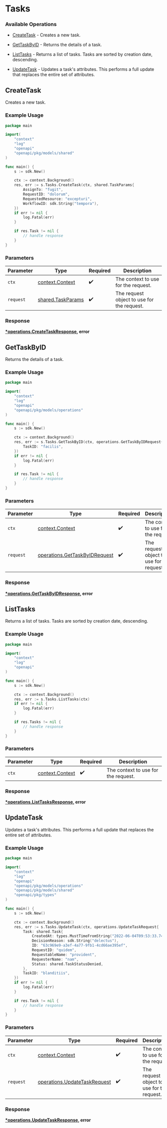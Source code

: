 # Tasks

### Available Operations

* [CreateTask](#createtask) - Creates a new task.
* [GetTaskByID](#gettaskbyid) - Returns the details of a task.
* [ListTasks](#listtasks) - Returns a list of tasks.
Tasks are sorted by creation date, descending.

* [UpdateTask](#updatetask) - Updates a task's attributes.
This performs a full update that replaces the entire set of attributes.


## CreateTask

Creates a new task.

### Example Usage

```go
package main

import(
	"context"
	"log"
	"openapi"
	"openapi/pkg/models/shared"
)

func main() {
    s := sdk.New()

    ctx := context.Background()
    res, err := s.Tasks.CreateTask(ctx, shared.TaskParams{
        AssignTo: "fugit",
        RequestID: "dolorum",
        RequestedResource: "excepturi",
        WorkflowID: sdk.String("tempora"),
    })
    if err != nil {
        log.Fatal(err)
    }

    if res.Task != nil {
        // handle response
    }
}
```

### Parameters

| Parameter                                              | Type                                                   | Required                                               | Description                                            |
| ------------------------------------------------------ | ------------------------------------------------------ | ------------------------------------------------------ | ------------------------------------------------------ |
| `ctx`                                                  | [context.Context](https://pkg.go.dev/context#Context)  | :heavy_check_mark:                                     | The context to use for the request.                    |
| `request`                                              | [shared.TaskParams](../../models/shared/taskparams.md) | :heavy_check_mark:                                     | The request object to use for the request.             |


### Response

**[*operations.CreateTaskResponse](../../models/operations/createtaskresponse.md), error**


## GetTaskByID

Returns the details of a task.

### Example Usage

```go
package main

import(
	"context"
	"log"
	"openapi"
	"openapi/pkg/models/operations"
)

func main() {
    s := sdk.New()

    ctx := context.Background()
    res, err := s.Tasks.GetTaskByID(ctx, operations.GetTaskByIDRequest{
        TaskID: "facilis",
    })
    if err != nil {
        log.Fatal(err)
    }

    if res.Task != nil {
        // handle response
    }
}
```

### Parameters

| Parameter                                                                      | Type                                                                           | Required                                                                       | Description                                                                    |
| ------------------------------------------------------------------------------ | ------------------------------------------------------------------------------ | ------------------------------------------------------------------------------ | ------------------------------------------------------------------------------ |
| `ctx`                                                                          | [context.Context](https://pkg.go.dev/context#Context)                          | :heavy_check_mark:                                                             | The context to use for the request.                                            |
| `request`                                                                      | [operations.GetTaskByIDRequest](../../models/operations/gettaskbyidrequest.md) | :heavy_check_mark:                                                             | The request object to use for the request.                                     |


### Response

**[*operations.GetTaskByIDResponse](../../models/operations/gettaskbyidresponse.md), error**


## ListTasks

Returns a list of tasks.
Tasks are sorted by creation date, descending.


### Example Usage

```go
package main

import(
	"context"
	"log"
	"openapi"
)

func main() {
    s := sdk.New()

    ctx := context.Background()
    res, err := s.Tasks.ListTasks(ctx)
    if err != nil {
        log.Fatal(err)
    }

    if res.Tasks != nil {
        // handle response
    }
}
```

### Parameters

| Parameter                                             | Type                                                  | Required                                              | Description                                           |
| ----------------------------------------------------- | ----------------------------------------------------- | ----------------------------------------------------- | ----------------------------------------------------- |
| `ctx`                                                 | [context.Context](https://pkg.go.dev/context#Context) | :heavy_check_mark:                                    | The context to use for the request.                   |


### Response

**[*operations.ListTasksResponse](../../models/operations/listtasksresponse.md), error**


## UpdateTask

Updates a task's attributes.
This performs a full update that replaces the entire set of attributes.


### Example Usage

```go
package main

import(
	"context"
	"log"
	"openapi"
	"openapi/pkg/models/operations"
	"openapi/pkg/models/shared"
	"openapi/pkg/types"
)

func main() {
    s := sdk.New()

    ctx := context.Background()
    res, err := s.Tasks.UpdateTask(ctx, operations.UpdateTaskRequest{
        Task: shared.Task{
            CreatedAt: types.MustTimeFromString("2022-06-04T09:53:33.742Z"),
            DecisionReason: sdk.String("delectus"),
            ID: "63c969e9-a3ef-4a77-9fb1-4cd66ae395ef",
            RequestID: "quidem",
            RequestableName: "provident",
            RequesterName: "nam",
            Status: shared.TaskStatusDenied,
        },
        TaskID: "blanditiis",
    })
    if err != nil {
        log.Fatal(err)
    }

    if res.Task != nil {
        // handle response
    }
}
```

### Parameters

| Parameter                                                                    | Type                                                                         | Required                                                                     | Description                                                                  |
| ---------------------------------------------------------------------------- | ---------------------------------------------------------------------------- | ---------------------------------------------------------------------------- | ---------------------------------------------------------------------------- |
| `ctx`                                                                        | [context.Context](https://pkg.go.dev/context#Context)                        | :heavy_check_mark:                                                           | The context to use for the request.                                          |
| `request`                                                                    | [operations.UpdateTaskRequest](../../models/operations/updatetaskrequest.md) | :heavy_check_mark:                                                           | The request object to use for the request.                                   |


### Response

**[*operations.UpdateTaskResponse](../../models/operations/updatetaskresponse.md), error**

